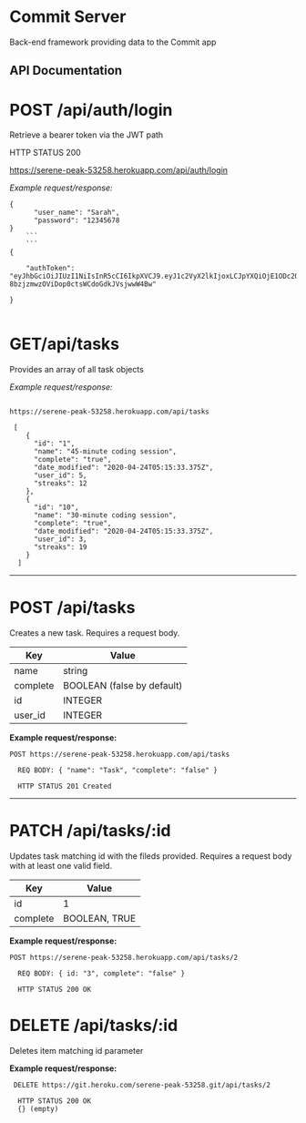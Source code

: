 # Commit Server
Back-end framework providing data to the Commit app

## API Documentation 

# POST /api/auth/login

Retrieve a bearer token via the JWT path

HTTP STATUS 200

https://serene-peak-53258.herokuapp.com/api/auth/login


*Example request/response:*
```
{
      "user_name": "Sarah",
      "password": "12345678
}
    ```
    ```
{
     
    "authToken": "eyJhbGciOiJIUzI1NiIsInR5cCI6IkpXVCJ9.eyJ1c2VyX2lkIjoxLCJpYXQiOjE1ODc2OTcxNTIsImV4cCI6MTU4NzcwNzk1Miwic3ViIjoiSm9yZGFuIn0.rXD8ZL0-8bzjzmwzOViDop0ctsWCdoGdkJVsjwwW4Bw"
    
}
     

``` 

# GET/api/tasks

Provides an array of all task objects

*Example request/response:*


```HTTP STATUS 200 

https://serene-peak-53258.herokuapp.com/api/tasks

 [
    {
      "id": "1",
      "name": "45-minute coding session",
      "complete": "true",
      "date_modified": "2020-04-24T05:15:33.375Z",
      "user_id": 5,
      "streaks": 12
    },
    {
      "id": "10",
      "name": "30-minute coding session",
      "complete": "true",
      "date_modified": "2020-04-24T05:15:33.375Z",
      "user_id": 3,
      "streaks": 19
    }
  ]
  ```
  ---
  
# POST /api/tasks

Creates a new task. Requires a request body. 

Key | Value
------------ | -------------
name | string
complete | BOOLEAN (false by default)
id | INTEGER
user_id | INTEGER


**Example request/response:**

```
POST https://serene-peak-53258.herokuapp.com/api/tasks

  REQ BODY: { "name": "Task", "complete": "false" }

  HTTP STATUS 201 Created
 ```

--- 
 
# PATCH /api/tasks/:id

Updates task matching id with the fileds provided. Requires a request body with at least one valid field. 

Key | Value
------------ | -------------
id | 1
complete | BOOLEAN, TRUE

**Example request/response:**

```
POST https://serene-peak-53258.herokuapp.com/api/tasks/2

  REQ BODY: { id: "3", complete": "false" }

  HTTP STATUS 200 OK
 ```
 
# DELETE /api/tasks/:id

Deletes item matching id parameter

**Example request/response:**

```
 DELETE https://git.heroku.com/serene-peak-53258.git/api/tasks/2
    
  HTTP STATUS 200 OK
  {} (empty)
```
